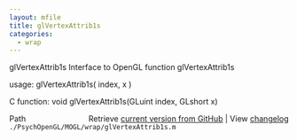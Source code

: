 ```yaml
---
layout: mfile
title: glVertexAttrib1s
categories:
  - wrap
---
```


glVertexAttrib1s  Interface to OpenGL function glVertexAttrib1s

usage:  glVertexAttrib1s\( index, x \)

C function:  void glVertexAttrib1s\(GLuint index, GLshort x\)


<div class="code_header" style="text-align:right;">
  <span style="float:left;">Path&nbsp;&nbsp;</span> <span class="counter">Retrieve <a href=
  "https://raw.github.com/Psychtoolbox-3/Psychtoolbox-3/beta/./PsychOpenGL/MOGL/wrap/glVertexAttrib1s.m">current version from GitHub</a> | View <a href=
  "https://github.com/Psychtoolbox-3/Psychtoolbox-3/commits/beta/./PsychOpenGL/MOGL/wrap/glVertexAttrib1s.m">changelog</a></span>
</div>
<div class="code">
  <code>./PsychOpenGL/MOGL/wrap/glVertexAttrib1s.m</code>
</div>

